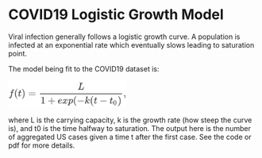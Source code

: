 # COVID19 Logistic Growth Model

Viral infection generally follows a logistic growth curve. A population is infected at an exponential rate which eventually slows leading to saturation point.

The model being fit to the COVID19 dataset is:

<img src="images\GrowthEq.png" alt="GrowthEq" style="zoom:75%;" />


where L is the carrying capacity, k is the growth rate (how steep the curve is), and t0 is the time halfway to saturation. The output here is the number of aggregated US cases given a time t after the first case. See the code or pdf for more details.
